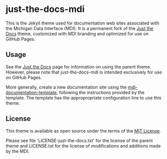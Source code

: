# just-the-docs-mdi

This is the Jekyll theme used for documentation web sites associated with the Michigan Data Interface (MDI).
It is a permanent fork of the [Just the Docs](https://pmarsceill.github.io/just-the-docs/) theme, customized with MDI branding and optimized 
for use on GitHub Pages.

## Usage

See the [Just the Docs](https://pmarsceill.github.io/just-the-docs/) page for information
on using the parent theme. However, please note that just-the-docs-mdi is intended exclusively 
for use on GitHub Pages.

More generally, create a new documentation site using the 
[mdi-documentation-template](https://github.com/MiDataInt/mdi-documentation-template),
following the instructions provided by the template. 
The template has the appropropriate configuration line
to use this theme.

## License

This theme is available as open source under the terms of the [MIT License](http://opensource.org/licenses/MIT).

Please see file 'LICENSE-just-the-docs.txt' for the license of the parent theme 
and LICENSE.txt for the license of modifications and additions made by the MDI.
